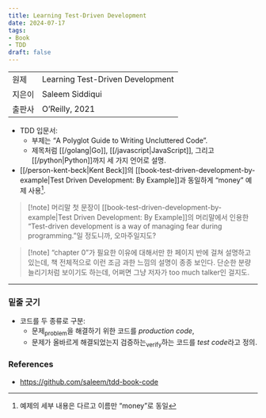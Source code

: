 ```yaml
---
title: Learning Test-Driven Development
date: 2024-07-17
tags:
- Book
- TDD
draft: false
---
```


| | |
| --- | --- |
| 원제 | Learning Test-Driven Development |
| 지은이 | Saleem Siddiqui |
| 출판사 | O’Reilly, 2021 |

- TDD 입문서:
    - 부제는 “A Polyglot Guide to Writing Uncluttered Code”.
    - 제목처럼 [[/golang|Go]], [[/javascript|JavaScript]], 그리고 [[/python|Python]]까지 세 가지 언어로 설명.
- [[/person-kent-beck|Kent Beck]]의 [[book-test-driven-development-by-example|Test Driven Development: By Example]]과 동일하게 “money” 예제 사용[^1].

[^1]: 예제의 세부 내용은 다르고 이름만 “money”로 동일

> [!note] 머리말 첫 문장이 [[book-test-driven-development-by-example|Test Driven Development: By Example]]의 머리말에서 인용한 “Test-driven development is a way of managing fear during programming.”일 정도니까, 오마주일지도?

> [!note] “chapter 0”가 필요한 이유에 대해서만 한 페이지 반에 걸쳐 설명하고 있는데, 책 전체적으로 이런 조금 과한 느낌의 설명이 종종 보인다. 단순한 분량 늘리기처럼 보이기도 하는데, 어쩌면 그냥 저자가 too much talker인 걸지도.


---
### 밑줄 긋기
- 코드를 두 종류로 구분:
    - 문제<sub>problem</sub>을 해결하기 위한 코드를 *production code*,
    - 문제가 올바르게 해결되었는지 검증하는<sub>verify</sub>하는 코드를 *test code*라고 정의.




### References
- https://github.com/saleem/tdd-book-code

















